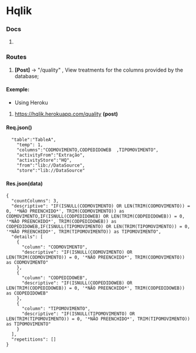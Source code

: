 # Hqlik

### Docs

1. 

### Routes


1. **[Post]** -> "/quality" , View treatments for the columns provided by the database; 


#### Exemple:

* Using Heroku

1. https://hqlik.herokuapp.com/quality **(post)**

#### Req.json()

```
  "table":"TableA",
	"temp": 1,
	"columns":"CODMOVIMENTO,CODPEDIDOWEB  ,TIPOMOVIMENTO",
	"activityFrom":"Extração",
	"activityStore":"HQ",
	"from":"lib://DataSource",
	"store":"lib://DataSource"
 ```
 
 #### Res.json(data)
 
```
{
  "countColumns": 3,
  "descriptive": "IF(ISNULL(CODMOVIMENTO) OR LEN(TRIM(CODMOVIMENTO)) = 0, '*NÃO PREENCHIDO*', TRIM(CODMOVIMENTO)) as CODMOVIMENTO,IF(ISNULL(CODPEDIDOWEB) OR LEN(TRIM(CODPEDIDOWEB)) = 0, '*NÃO PREENCHIDO*', TRIM(CODPEDIDOWEB)) as CODPEDIDOWEB,IF(ISNULL(TIPOMOVIMENTO) OR LEN(TRIM(TIPOMOVIMENTO)) = 0, '*NÃO PREENCHIDO*', TRIM(TIPOMOVIMENTO)) as TIPOMOVIMENTO",
  "details": [
    {
      "column": "CODMOVIMENTO",
      "descriptive": "IF(ISNULL(CODMOVIMENTO) OR LEN(TRIM(CODMOVIMENTO)) = 0, '*NÃO PREENCHIDO*', TRIM(CODMOVIMENTO)) as CODMOVIMENTO"
    },
    {
      "column": "CODPEDIDOWEB",
      "descriptive": "IF(ISNULL(CODPEDIDOWEB) OR LEN(TRIM(CODPEDIDOWEB)) = 0, '*NÃO PREENCHIDO*', TRIM(CODPEDIDOWEB)) as CODPEDIDOWEB"
    },
    {
      "column": "TIPOMOVIMENTO",
      "descriptive": "IF(ISNULL(TIPOMOVIMENTO) OR LEN(TRIM(TIPOMOVIMENTO)) = 0, '*NÃO PREENCHIDO*', TRIM(TIPOMOVIMENTO)) as TIPOMOVIMENTO"
    }
  ],
  "repetitions": []
}
 ```
